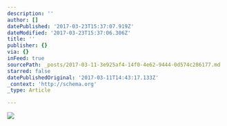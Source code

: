 ```yaml
---
description: ''
author: []
datePublished: '2017-03-23T15:37:07.919Z'
dateModified: '2017-03-23T15:37:06.306Z'
title: ''
publisher: {}
via: {}
inFeed: true
sourcePath: _posts/2017-03-11-3e925af4-14f0-4e62-9444-0d574c286177.md
starred: false
datePublishedOriginal: '2017-03-11T14:43:17.133Z'
_context: 'http://schema.org'
_type: Article

---
```

![](https://the-grid-user-content.s3-us-west-2.amazonaws.com/d5493cd8-bf9e-445f-bea7-1e94adc108c3.jpg)